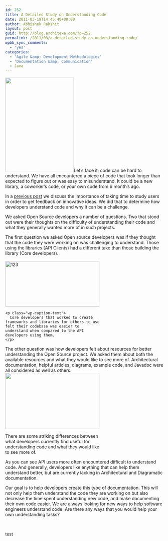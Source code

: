 ```yaml
---
id: 252
title: A Detailed Study on Understanding Code
date: 2011-03-19T14:45:40+00:00
author: Abhishek Rakshit
layout: post
guid: http://blog.architexa.com/?p=252
permalink: /2011/03/a-detailed-study-on-understanding-code/
wpbb_sync_comments:
  - 'yes'
categories:
  - 'Agile &amp; Development Methodologies'
  - 'Documentation &amp; Communication'
  - Java
---
```

<!--S-ButtonZ 1.1.5 Start-->

<div style="float: left; width: 42px; padding-right: 10px; margin: 0 -52px 0 0; position: relative; left: -62px; top: 8px">
</div>

<!--S-ButtonZ 1.1.5 End-->

[<img src="{{site.baseurl}}/assets/uploads/2011/07/understanding-the-brain-219x300.jpg" alt="" title="understanding-the-brain" width="219" height="300" class="alignright size-medium wp-image-302" srcset="{{site.baseurl}}/assets/uploads/2011/07/understanding-the-brain-219x300.jpg 219w, {{site.baseurl}}/assets/uploads/2011/07/understanding-the-brain.jpg 305w" sizes="(max-width: 219px) 100vw, 219px" />]({{site.baseurl}}/assets/uploads/2011/07/understanding-the-brain.jpg)Let&#8217;s face it; code can be hard to understand. We have all encountered a piece of code that took longer than expected to figure out or was easy to misunderstand. It could be a new library, a coworker&#8217;s code, or your own code from 6 month&#8217;s ago.

<div style="text-align: left;">
  In a <a href="http://blog.architexa.com/2011/02/making-cool-ideas-happen-studying-our-users-and-software-immigrants/">previous post</a> we discuss the importance of taking time to study users in order to get feedback on innovative ideas. We did that to determine how developers understand code and why it can be a challenge.
</div></p> 

<div style="text-align: left;">
  We asked Open Source developers a number of questions. Two that stood out were their thoughts on the difficulty of understanding their code and what they generally wanted more of in such projects.
</div></p> 

<div style="text-align: left;">
  The first question we asked Open source developers was if they thought that the code they were working on was challenging to understand. Those using the libraries (API Clients) had a different take than those building the library (Core developers).
</div>

<!--more-->

<div>
  <div id="attachment_253" style="width: 310px" class="wp-caption aligncenter">
    <br /> <a href="{{site.baseurl}}/assets/uploads/2011/05/graph1.jpg"><img class="size-medium wp-image-254 aligncenter" title="Core vs Api Devs" src="{{site.baseurl}}/assets/uploads/2011/05/graph1-300x144.jpg" alt="123" width="300" height="144" srcset="{{site.baseurl}}/assets/uploads/2011/05/graph1-300x144.jpg 300w, {{site.baseurl}}/assets/uploads/2011/05/graph1.jpg 595w" sizes="(max-width: 300px) 100vw, 300px" /></a>
    
    <p class="wp-caption-text">
      Core developers that worked to create frameworks and libraries for others to use felt their codebase was easier to understand when compared to the API developers using them.
    </p>
  </div>
</div>

<div>
  The other question was how developers felt about resources for better understanding the Open Source project. We asked them about both the available resources and what they would like to see more of. Architectural documentation, helpful articles, diagrams, example code, and Javadoc were all considered as well as others.
</div>

<div id="attachment_253" style="width: 310px" class="wp-caption aligncenter">
  <a href="{{site.baseurl}}/assets/uploads/2011/05/graph2.png" rel="wp-prettyPhoto"><img class="size-medium wp-image-253" title="What Devs find useful" src="{{site.baseurl}}/assets/uploads/2011/05/graph2-300x178.png" alt="" width="300" height="178" srcset="{{site.baseurl}}/assets/uploads/2011/05/graph2-300x178.png 300w, {{site.baseurl}}/assets/uploads/2011/05/graph2-1024x608.png 1024w, {{site.baseurl}}/assets/uploads/2011/05/graph2.png 1367w" sizes="(max-width: 300px) 100vw, 300px" /></a>
  
  <p class="wp-caption-text">
    There are some striking differences between what developers currently find useful for understanding code and what they would like to see more of.
  </p>
</div>

<div>
  As you can see API users more often encountered difficult to understand code. And generally, developers like anything that can help them understand better, but are currently lacking in Architectural and Diagramatic documentation.
</div></p> 

<div>
  Our goal is to help developers create this type of documentation. This will not only help them understand the code they are working on but also decrease the time spent understanding new code, and make documenting their own code easier. We are always looking for new ways to help software engineers understand code. Are there any ways that you would help your own understanding tasks?
</div>

&nbsp;

test

<div style="clear:both;">
  &nbsp;
</div>